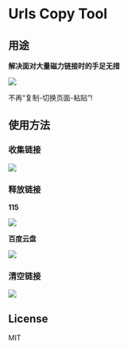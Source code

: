 # Urls Copy Tool

## 用途

**解决面对大量磁力链接时的手足无措**

 ![](./images/20150413131047.png)

不再“复制-切换页面-粘贴”!

## 使用方法

### 收集链接

 ![](./images/20150413131106.png)

### 释放链接

**115**

 ![](./images/20150413155838.png)

**百度云盘**

 ![](./images/20150413155742.png)

### 清空链接

 ![](./images/20150413163557.png)

## License

MIT

